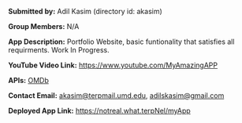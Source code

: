 **Submitted by:** Adil Kasim (directory id: akasim)

**Group Members:** N/A

**App Description:** Portfolio Website, basic funtionality that satisfies all requirments. Work In Progress.

**YouTube Video Link:** https://www.youtube.com/MyAmazingAPP

**APIs:** [OMDb](https://www.omdbapi.com/)

**Contact Email:**  akasim@terpmail.umd.edu, adilskasim@gmail.com

**Deployed App Link:** https://notreal.what.terpNel/myApp
